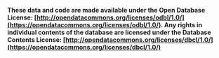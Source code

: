 **These data and code are made available under the Open Database License: [http://opendatacommons.org/licenses/odbl/1.0/](https://opendatacommons.org/licenses/odbl/1.0/). Any rights in individual contents of the database are licensed under the Database Contents License: [http://opendatacommons.org/licenses/dbcl/1.0/](https://opendatacommons.org/licenses/dbcl/1.0/)**